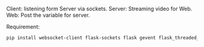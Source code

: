 Client: listening form Server via sockets.
Server: Streaming video for Web.
Web: Post the variable for server.

Requirement:

```bash
pip install websocket-client flask-sockets flask gevent flask_threaded_sockets opencv-python 
```
